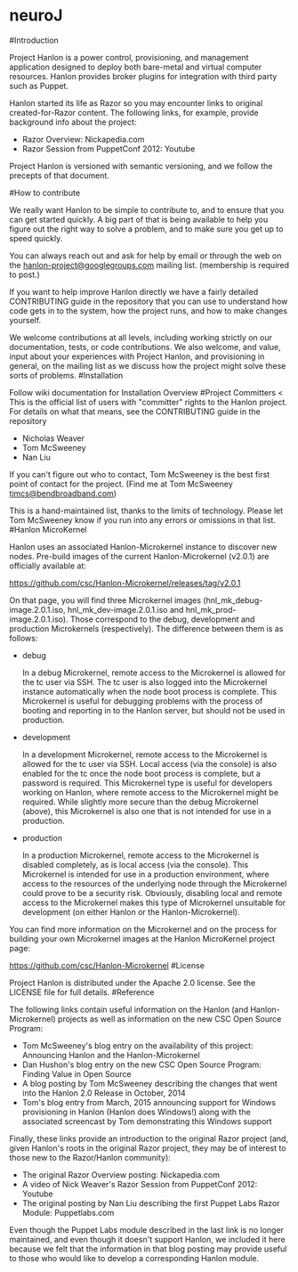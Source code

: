 # neuroJ

#Introduction

Project Hanlon is a power control, provisioning, and management application designed to deploy both bare-metal and virtual computer resources. Hanlon provides broker plugins for integration with third party such as Puppet.

Hanlon started its life as Razor so you may encounter links to original created-for-Razor content. The following links, for example, provide background info about the project:

    

- Razor Overview: Nickapedia.com
-  Razor Session from PuppetConf 2012: Youtube

Project Hanlon is versioned with semantic versioning, and we follow the precepts of that document.

#How to contribute

We really want Hanlon to be simple to contribute to, and to ensure that you can get started quickly. A big part of that is being available to help you figure out the right way to solve a problem, and to make sure you get up to speed quickly.

You can always reach out and ask for help by email or through the web on the hanlon-project@googlegroups.com mailing list. (membership is required to post.)

If you want to help improve Hanlon directly we have a fairly detailed CONTRIBUTING guide in the repository that you can use to understand how code gets in to the system, how the project runs, and how to make changes yourself.

We welcome contributions at all levels, including working strictly on our documentation, tests, or code contributions. We also welcome, and value, input about your experiences with Project Hanlon, and provisioning in general, on the mailing list as we discuss how the project might solve these sorts of problems.
#Installation

Follow wiki documentation for Installation Overview
#Project Committers
<
This is the official list of users with "committer" rights to the Hanlon project. For details on what that means, see the CONTRIBUTING guide in the repository

    

- Nicholas Weaver
- Tom McSweeney
- Nan Liu

If you can't figure out who to contact, Tom McSweeney is the best first point of contact for the project. (Find me at Tom McSweeney tjmcs@bendbroadband.com)

This is a hand-maintained list, thanks to the limits of technology. Please let Tom McSweeney know if you run into any errors or omissions in that list.
#Hanlon MicroKernel

Hanlon uses an associated Hanlon-Microkernel instance to discover new nodes. Pre-build images of the current Hanlon-Microkernel (v2.0.1) are officially available at:

https://github.com/csc/Hanlon-Microkernel/releases/tag/v2.0.1

On that page, you will find three Microkernel images (hnl_mk_debug-image.2.0.1.iso, hnl_mk_dev-image.2.0.1.iso and hnl_mk_prod-image.2.0.1.iso). Those correspond to the debug, development and production Microkernels (respectively). The difference between them is as follows:

    

- debug

    In a debug Microkernel, remote access to the Microkernel is allowed for the tc user via SSH. The tc user is also logged into the Microkernel instance automatically when the node boot process is complete. This Microkernel is useful for debugging problems with the process of booting and reporting in to the Hanlon server, but should not be used in production.

    

- development

    In a development Microkernel, remote access to the Microkernel is allowed for the tc user via SSH. Local access (via the console) is also enabled for the tc once the node boot process is complete, but a password is required. This Microkernel type is useful for developers working on Hanlon, where remote access to the Microkernel might be required. While slightly more secure than the debug Microkernel (above), this Microkernel is also one that is not intended for use in a production.

    

- production

    In a production Microkernel, remote access to the Microkernel is disabled completely, as is local access (via the console). This Microkernel is intended for use in a production environment, where access to the resources of the underlying node through the Microkernel could prove to be a security risk. Obviously, disabling local and remote access to the Microkernel makes this type of Microkernel unsuitable for development (on either Hanlon or the Hanlon-Microkernel).

You can find more information on the Microkernel and on the process for building your own Microkernel images at the Hanlon MicroKernel project page:

https://github.com/csc/Hanlon-Microkernel
#License

Project Hanlon is distributed under the Apache 2.0 license. See the LICENSE file for full details.
#Reference

The following links contain useful information on the Hanlon (and Hanlon-Microkernel) projects as well as information on the new CSC Open Source Program:

    

- Tom McSweeney's blog entry on the availability of this project: Announcing Hanlon and the Hanlon-Microkernel
-  Dan Hushon's blog entry on the new CSC Open Source Program: Finding Value in Open Source
- A blog posting by Tom McSweeney describing the changes that went into the Hanlon 2.0 Release in October, 2014
- Tom's blog entry from March, 2015 announcing support for Windows provisioning in Hanlon (Hanlon does Windows!) along with the associated screencast by Tom demonstrating this Windows support

Finally, these links provide an introduction to the original Razor project (and, given Hanlon's roots in the original Razor project, they may be of interest to those new to the Razor/Hanlon community):

    

- The original Razor Overview posting: Nickapedia.com
- A video of Nick Weaver's Razor Session from PuppetConf 2012: Youtube
- The original posting by Nan Liu describing the first Puppet Labs Razor Module: Puppetlabs.com

Even though the Puppet Labs module described in the last link is no longer maintained, and even though it doesn't support Hanlon, we included it here because we felt that the information in that blog posting may provide useful to those who would like to develop a corresponding Hanlon module.
